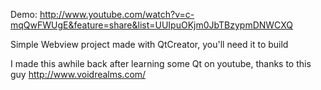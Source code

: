 Demo: http://www.youtube.com/watch?v=c-mqQwFWUgE&feature=share&list=UUIpuOKjm0JbTBzypmDNWCXQ


Simple Webview project made with QtCreator, you'll need it to build

I made this awhile back after learning some Qt on youtube, thanks to this guy http://www.voidrealms.com/


